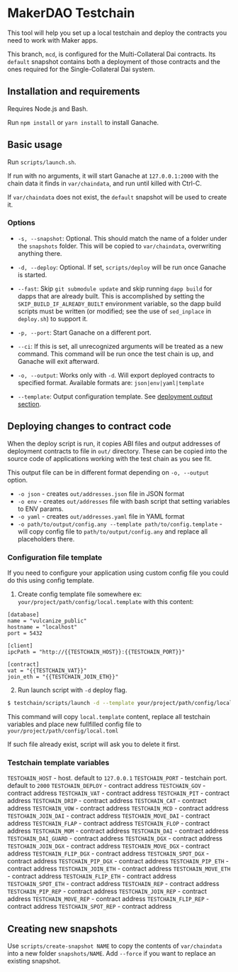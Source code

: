 # MakerDAO Testchain

This tool will help you set up a local testchain and deploy the contracts you need to work with Maker apps.

This branch, `mcd`, is configured for the Multi-Collateral Dai contracts. Its `default` snapshot contains both a deployment of those contracts and the ones required for the Single-Collateral Dai system.

## Installation and requirements

Requires Node.js and Bash.

Run `npm install` or `yarn install` to install Ganache.

## Basic usage

Run `scripts/launch.sh`.

If run with no arguments, it will start Ganache at `127.0.0.1:2000` with the chain data it finds in `var/chaindata`, and run until killed with Ctrl-C.

If `var/chaindata` does not exist, the `default` snapshot will be used to create it.

### Options

* `-s, --snapshot`: Optional. This should match the name of a folder under the `snapshots` folder. This will be copied to `var/chaindata`, overwriting anything there.

* `-d, --deploy`: Optional. If set, `scripts/deploy` will be run once Ganache is started.

* `--fast`: Skip `git submodule update` and skip running `dapp build` for dapps that are already built. This is accomplished by setting the `SKIP_BUILD_IF_ALREADY_BUILT` environment variable, so the dapp build scripts must be written (or modified; see the use of `sed_inplace` in `deploy.sh`) to support it.

* `-p, --port`: Start Ganache on a different port.

* `--ci`: If this is set, all unrecognized arguments will be treated as a new command. This command will be run once the test chain is up, and Ganache will exit afterward.

* `-o, --output`: Works only with `-d`. Will export deployed contracts to specified format. Available formats are: `json|env|yaml|template`

* `--template`: Output configuration template. See [deployment output section](#deploying-changes-to-contract-code).

## Deploying changes to contract code

When the deploy script is run, it copies ABI files and output addresses of deployment contracts to file in `out/` directory. These can be copied into the source code of applications working with the test chain as you see fit.

This output file can be in different format depending on `-o, --output` option.

 * `-o json` - creates `out/addresses.json` file in JSON format
 * `-o env` - creates `out/addresses` file with bash script that setting variables to ENV params.
 * `-o yaml` - creates `out/addresses.yaml` file in YAML format
 * `-o path/to/output/config.any --template path/to/config.template` - will copy config file to `path/to/output/config.any` and replace all placeholders there.

### Configuration file template

If you need to configure your application using custom config file you could do this using config template.

1. Create config template file somewhere ex: `your/project/path/config/local.template` with this content:
```
[database]
name = "vulcanize_public"
hostname = "localhost"
port = 5432

[client]
ipcPath = "http://{{TESTCHAIN_HOST}}:{{TESTCHAIN_PORT}}"

[contract]
vat = "{{TESTCHAIN_VAT}}"
join_eth = "{{TESTCHAIN_JOIN_ETH}}"
```

2. Run launch script with `-d` deploy flag. 

```bash
$ testchain/scripts/launch -d --template your/project/path/config/local.template -o your/project/path/config/local.toml
```

This command will copy `local.template` content, replace all testchain variables and place new fullfilled config file to `your/project/path/config/local.toml`

If such file already exist, script will ask you to delete it first.

### Testchain template variables

`TESTCHAIN_HOST` - host. default to `127.0.0.1`
`TESTCHAIN_PORT` - testchain port. default to `2000`
`TESTCHAIN_DEPLOY` - contract address
`TESTCHAIN_GOV` - contract address
`TESTCHAIN_VAT` - contract address
`TESTCHAIN_PIT` - contract address
`TESTCHAIN_DRIP` - contract address
`TESTCHAIN_CAT` - contract address
`TESTCHAIN_VOW` - contract address
`TESTCHAIN_MCD` - contract address
`TESTCHAIN_JOIN_DAI` - contract address
`TESTCHAIN_MOVE_DAI` - contract address
`TESTCHAIN_FLAP` - contract address
`TESTCHAIN_FLOP` - contract address
`TESTCHAIN_MOM` - contract address
`TESTCHAIN_DAI` - contract address
`TESTCHAIN_DAI_GUARD` - contract address
`TESTCHAIN_DGX` - contract address
`TESTCHAIN_JOIN_DGX` - contract address
`TESTCHAIN_MOVE_DGX` - contract address
`TESTCHAIN_FLIP_DGX` - contract address
`TESTCHAIN_SPOT_DGX` - contract address
`TESTCHAIN_PIP_DGX` - contract address
`TESTCHAIN_PIP_ETH` - contract address
`TESTCHAIN_JOIN_ETH` - contract address
`TESTCHAIN_MOVE_ETH` - contract address
`TESTCHAIN_FLIP_ETH` - contract address
`TESTCHAIN_SPOT_ETH` - contract address
`TESTCHAIN_REP` - contract address
`TESTCHAIN_PIP_REP` - contract address
`TESTCHAIN_JOIN_REP` - contract address
`TESTCHAIN_MOVE_REP` - contract address
`TESTCHAIN_FLIP_REP` - contract address
`TESTCHAIN_SPOT_REP` - contract address

## Creating new snapshots

Use `scripts/create-snapshot NAME` to copy the contents of `var/chaindata` into a new folder `snapshots/NAME`. Add `--force` if you want to replace an existing snapshot.
